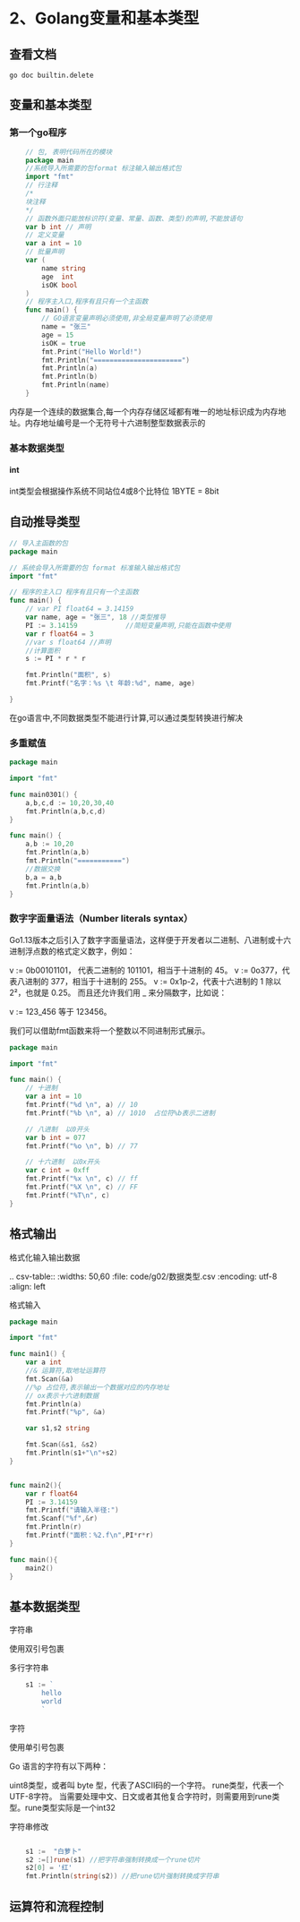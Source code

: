 # 2、Golang变量和基本类型

## 查看文档

```shell
go doc builtin.delete
```

## 变量和基本类型

### 第一个go程序

```go
    // 包, 表明代码所在的模块
    package main
    //系统导入所需要的包format 标注输入输出格式包
    import "fmt"
    // 行注释
    /*
    块注释
    */
    // 函数外面只能放标识符(变量、常量、函数、类型)的声明,不能放语句
    var b int // 声明
    // 定义变量
    var a int = 10
    // 批量声明
    var (
        name string
        age  int
        isOK bool
    )
    // 程序主入口,程序有且只有一个主函数
    func main() {
        // GO语言变量声明必须使用,非全局变量声明了必须使用
        name = "张三"
        age = 15
        isOK = true
        fmt.Print("Hello World!")
        fmt.Println("======================")
        fmt.Println(a)
        fmt.Println(b)
        fmt.Println(name)
    }
```


内存是一个连续的数据集合,每一个内存存储区域都有唯一的地址标识成为内存地址。内存地址编号是一个无符号十六进制整型数据表示的

### 基本数据类型
#### int 

int类型会根据操作系统不同站位4或8个比特位
1BYTE = 8bit

## 自动推导类型


```go
// 导入主函数的包
package main

// 系统会导入所需要的包 format 标准输入输出格式包
import "fmt"

// 程序的主入口 程序有且只有一个主函数
func main() {
	// var PI float64 = 3.14159
	var name, age = "张三", 18 //类型推导
	PI := 3.14159            //简短变量声明,只能在函数中使用
	var r float64 = 3
	//var s float64 //声明
	//计算面积
	s := PI * r * r

	fmt.Println("面积", s)
	fmt.Printf("名字：%s \t 年龄:%d", name, age)

}

```


在go语言中,不同数据类型不能进行计算,可以通过类型转换进行解决

### 多重赋值

```go
package main

import "fmt"

func main0301() {
	a,b,c,d := 10,20,30,40
	fmt.Println(a,b,c,d)
}

func main() {
	a,b := 10,20
	fmt.Println(a,b)
	fmt.Println("===========")
	//数据交换
	b,a = a,b
	fmt.Println(a,b)
}
```


### 数字字面量语法（Number literals syntax）


Go1.13版本之后引入了数字字面量语法，这样便于开发者以二进制、八进制或十六进制浮点数的格式定义数字，例如：

v := 0b00101101， 代表二进制的 101101，相当于十进制的 45。 v := 0o377，代表八进制的 377，相当于十进制的 255。 v := 0x1p-2，代表十六进制的 1 除以 2²，也就是 0.25。 而且还允许我们用 _ 来分隔数字，比如说：

v := 123_456 等于 123456。

我们可以借助fmt函数来将一个整数以不同进制形式展示。

```go
package main

import "fmt"

func main() {
	// 十进制
	var a int = 10
	fmt.Printf("%d \n", a) // 10
	fmt.Printf("%b \n", a) // 1010  占位符%b表示二进制

	// 八进制  以0开头
	var b int = 077
	fmt.Printf("%o \n", b) // 77

	// 十六进制  以0x开头
	var c int = 0xff
	fmt.Printf("%x \n", c) // ff
	fmt.Printf("%X \n", c) // FF
	fmt.Printf("%T\n", c)
}


```


## 格式输出


格式化输入输出数据


.. csv-table:: 
   :widths: 50,60
   :file: code/g02/数据类型.csv
   :encoding: utf-8
   :align: left

格式输入

```go
package main

import "fmt"

func main1() {
	var a int
	//& 运算符,取地址运算符
	fmt.Scan(&a)
	//%p 占位符,表示输出一个数据对应的内存地址
	// ox表示十六进制数据
	fmt.Println(a)
	fmt.Printf("%p", &a)

	var s1,s2 string

	fmt.Scan(&s1, &s2)
	fmt.Println(s1+"\n"+s2)
}


func main2(){
	var r float64
	PI := 3.14159
	fmt.Printf("请输入半径:")
	fmt.Scanf("%f",&r)
	fmt.Println(r)
	fmt.Printf("面积：%2.f\n",PI*r*r)
}

func main(){
	main2()
}
```


## 基本数据类型


字符串


使用双引号包裹

多行字符串


```go
    s1 := `
        hello
        world
        `
```

字符


使用单引号包裹

Go 语言的字符有以下两种：

uint8类型，或者叫 byte 型，代表了ASCII码的一个字符。
rune类型，代表一个 UTF-8字符。
当需要处理中文、日文或者其他复合字符时，则需要用到rune类型。rune类型实际是一个int32

字符串修改

```go

    s1 :=  "白萝卜"
    s2 :=[]rune(s1) //把字符串强制转换成一个rune切片
    s2[0] = '红'
    fmt.Println(string(s2)) //把rune切片强制转换成字符串
```

## 运算符和流程控制


